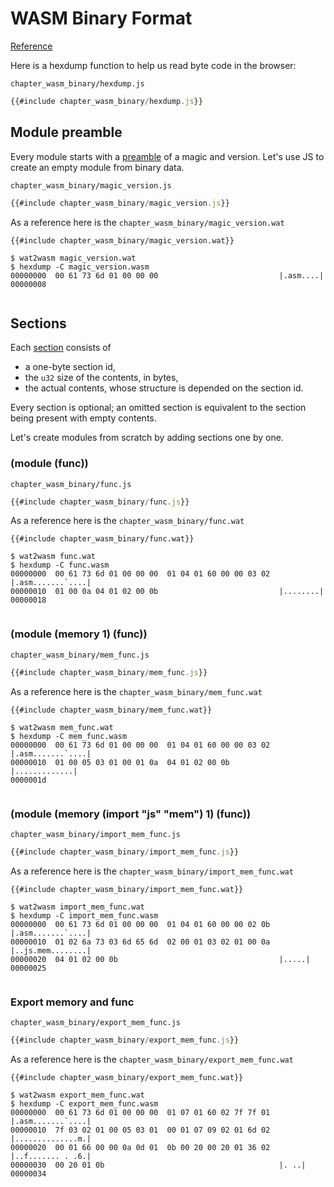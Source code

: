 # WASM Binary Format

[Reference](https://webassembly.github.io/spec/core/binary/index.html)

Here is a hexdump function to help us read byte code in the browser:

`chapter_wasm_binary/hexdump.js`
```javascript
{{#include chapter_wasm_binary/hexdump.js}}
```

<script src="chapter_wasm_binary/hexdump.js"></script> 

## Module preamble

Every module starts with a [preamble](https://webassembly.github.io/spec/core/binary/modules.html#binary-module) of a magic and version. Let's use JS to create an empty module from binary data.

`chapter_wasm_binary/magic_version.js`
```javascript
{{#include chapter_wasm_binary/magic_version.js}}
```

As a reference here is the `chapter_wasm_binary/magic_version.wat`

```
{{#include chapter_wasm_binary/magic_version.wat}}
```

```console
$ wat2wasm magic_version.wat
$ hexdump -C magic_version.wasm
00000000  00 61 73 6d 01 00 00 00                           |.asm....|
00000008
```

<pre id="magic_version"></pre>
<script src="chapter_wasm_binary/magic_version.js"></script>

## Sections

Each [section](https://webassembly.github.io/spec/core/binary/modules.html#binary-section) consists of

- a one-byte section id,
- the `u32` size of the contents, in bytes,
- the actual contents, whose structure is depended on the section id.

Every section is optional; an omitted section is equivalent to the section being present with empty contents.

Let's create modules from scratch by adding sections one by one.

### (module (func))

`chapter_wasm_binary/func.js`
```javascript
{{#include chapter_wasm_binary/func.js}}
```

As a reference here is the `chapter_wasm_binary/func.wat`
```
{{#include chapter_wasm_binary/func.wat}}
```

```console
$ wat2wasm func.wat
$ hexdump -C func.wasm
00000000  00 61 73 6d 01 00 00 00  01 04 01 60 00 00 03 02  |.asm.......`....|
00000010  01 00 0a 04 01 02 00 0b                           |........|
00000018
```

<pre id="func"></pre>
<script src="chapter_wasm_binary/func.js"></script>


### (module (memory 1) (func))

`chapter_wasm_binary/mem_func.js`
```javascript
{{#include chapter_wasm_binary/mem_func.js}}
```

As a reference here is the `chapter_wasm_binary/mem_func.wat`
```
{{#include chapter_wasm_binary/mem_func.wat}}
```

```console
$ wat2wasm mem_func.wat
$ hexdump -C mem_func.wasm
00000000  00 61 73 6d 01 00 00 00  01 04 01 60 00 00 03 02  |.asm.......`....|
00000010  01 00 05 03 01 00 01 0a  04 01 02 00 0b           |.............|
0000001d
```

<pre id="mem_func"></pre>
<script src="chapter_wasm_binary/mem_func.js"></script>

### (module (memory (import "js" "mem") 1) (func))

`chapter_wasm_binary/import_mem_func.js`
```javascript
{{#include chapter_wasm_binary/import_mem_func.js}}
```

As a reference here is the `chapter_wasm_binary/import_mem_func.wat`
```
{{#include chapter_wasm_binary/import_mem_func.wat}}
```

```console
$ wat2wasm import_mem_func.wat
$ hexdump -C import_mem_func.wasm
00000000  00 61 73 6d 01 00 00 00  01 04 01 60 00 00 02 0b  |.asm.......`....|
00000010  01 02 6a 73 03 6d 65 6d  02 00 01 03 02 01 00 0a  |..js.mem........|
00000020  04 01 02 00 0b                                    |.....|
00000025
```

<pre id="import_mem_func"></pre>
<script src="chapter_wasm_binary/import_mem_func.js"></script>

### Export memory and func

`chapter_wasm_binary/export_mem_func.js`
```javascript
{{#include chapter_wasm_binary/export_mem_func.js}}
```

As a reference here is the `chapter_wasm_binary/export_mem_func.wat`
```
{{#include chapter_wasm_binary/export_mem_func.wat}}
```

```console
$ wat2wasm export_mem_func.wat
$ hexdump -C export_mem_func.wasm
00000000  00 61 73 6d 01 00 00 00  01 07 01 60 02 7f 7f 01  |.asm.......`....|
00000010  7f 03 02 01 00 05 03 01  00 01 07 09 02 01 6d 02  |..............m.|
00000020  00 01 66 00 00 0a 0d 01  0b 00 20 00 20 01 36 02  |..f....... . .6.|
00000030  00 20 01 0b                                       |. ..|
00000034
```

<pre id="export_mem_func"></pre>
<script src="chapter_wasm_binary/export_mem_func.js"></script>